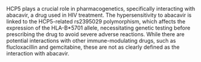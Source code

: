 HCP5 plays a crucial role in pharmacogenetics, specifically interacting with abacavir, a drug used in HIV treatment. The hypersensitivity to abacavir is linked to the HCP5-related rs2395029 polymorphism, which affects the expression of the HLA-B*5701 allele, necessitating genetic testing before prescribing the drug to avoid severe adverse reactions. While there are potential interactions with other immune-modulating drugs, such as flucloxacillin and gemcitabine, these are not as clearly defined as the interaction with abacavir.